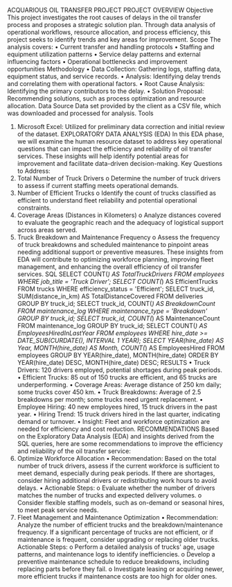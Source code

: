 ACQUARIOUS OIL  TRANSFER PROJECT 
PROJECT OVERVIEW Objective This project investigates the root causes of delays in the oil transfer process and proposes a strategic solution plan. Through data analysis of operational workflows, resource allocation, and process efficiency, this project seeks to identify trends and key areas for improvement.
Scope The analysis covers:
•	Current transfer and handling protocols
•	Staffing and equipment utilization patterns
•	Service delay patterns and external influencing factors
•	Operational bottlenecks and improvement opportunities
Methodology
•	Data Collection: Gathering logs, staffing data, equipment status, and service records.
•	Analysis: Identifying delay trends and correlating them with operational factors.
•	Root Cause Analysis: Identifying the primary contributors to the delay.
•	Solution Proposal: Recommending solutions, such as process optimization and resource allocation.
Data Source Data set provided by the client as a CSV file, which was downloaded and processed for analysis.
Tools
1.	Microsoft Excel: Utilized for preliminary data correction and initial review of the dataset.
EXPLORATORY DATA ANALYSIS (EDA) In this EDA phase, we will examine the human resource dataset to address key operational questions that can impact the efficiency and reliability of oil transfer services. These insights will help identify potential areas for improvement and facilitate data-driven decision-making. Key Questions to Address:
1.	Total Number of Truck Drivers
o	Determine the number of truck drivers to assess if current staffing meets operational demands.
2.	Number of Efficient Trucks
o	Identify the count of trucks classified as efficient to understand fleet reliability and potential operational constraints.
3.	Coverage Areas (Distances in Kilometers)
o	Analyze distances covered to evaluate the geographic reach and the adequacy of logistical support across areas served.
4.	Truck Breakdown and Maintenance Frequency
o	Assess the frequency of truck breakdowns and scheduled maintenance to pinpoint areas needing additional support or preventive measures.
These insights from EDA will contribute to optimizing workforce planning, improving fleet management, and enhancing the overall efficiency of oil transfer services.
SQL
SELECT COUNT(*) AS TotalTruckDrivers
FROM employees
WHERE job_title = 'Truck Driver';
SELECT COUNT(*) AS EfficientTrucks FROM trucks WHERE efficiency_status = 'Efficient';
SELECT truck_id, SUM(distance_in_km) AS TotalDistanceCovered FROM deliveries GROUP BY truck_id;
SELECT truck_id, COUNT(*) AS BreakdownCount FROM maintenance_log WHERE maintenance_type = 'Breakdown' GROUP BY truck_id;
SELECT truck_id, COUNT(*) AS MaintenanceCount FROM maintenance_log GROUP BY truck_id;
SELECT COUNT(*) AS EmployeesHiredInLastYear FROM employees WHERE hire_date >= DATE_SUB(CURDATE(), INTERVAL 1 YEAR);
SELECT YEAR(hire_date) AS Year, MONTH(hire_date) AS Month, COUNT(*) AS EmployeesHired FROM employees GROUP BY YEAR(hire_date), MONTH(hire_date) ORDER BY YEAR(hire_date) DESC, MONTH(hire_date) DESC;
RESULTS
•	Truck Drivers: 120 drivers employed, potential shortages during peak periods.
•	Efficient Trucks: 85 out of 150 trucks are efficient, and 65 trucks are underperforming.
•	Coverage Areas: Average distance of 250 km daily; some trucks cover 450 km.
•	Truck Breakdowns: Average of 2.5 breakdowns per month; some trucks need urgent replacement.
•	Employee Hiring: 40 new employees hired, 15 truck drivers in the past year.
•	Hiring Trend: 15 truck drivers hired in the last quarter, indicating demand or turnover.
•	Insight: Fleet and workforce optimization are needed for efficiency and cost reduction.
RECOMMENDATIONS
Based on the Exploratory Data Analysis (EDA) and insights derived from the SQL queries, here are some recommendations to improve the efficiency and reliability of the oil transfer service:
1.	Optimize Workforce Allocation
•	Recommendation: Based on the total number of truck drivers, assess if the current workforce is sufficient to meet demand, especially during peak periods. If there are shortages, consider hiring additional drivers or redistributing work hours to avoid delays.
•	Actionable Steps:
o	Evaluate whether the number of drivers matches the number of trucks and expected delivery volumes.
o	Consider flexible staffing models, such as on-demand or seasonal hires, to meet peak service needs.
2.	Fleet Management and Maintenance Optimization
•	Recommendation: Analyze the number of efficient trucks and the breakdown/maintenance frequency. If a significant percentage of trucks are not efficient, or if maintenance is frequent, consider upgrading or replacing older trucks. Actionable Steps:
o	Perform a detailed analysis of trucks' age, usage patterns, and maintenance logs to identify inefficiencies.
o	Develop a preventive maintenance schedule to reduce breakdowns, including replacing parts before they fail.
o	Investigate leasing or acquiring newer, more efficient trucks if maintenance costs are too high for older ones.
